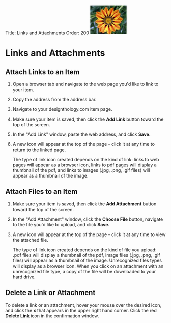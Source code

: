 Title: Links and Attachments
Order: 200
![](flower.JPG)
# Links and Attachments

## Attach Links to an Item

1. Open a browser tab and navigate to the web page you'd like to link to your item.
2. Copy the address from the address bar. 
3. Navigate to your designthology.com item page.
4. Make sure your item is saved, then click the **Add Link** button toward the top of the screen.
5. In the "Add Link" window, paste the web address, and click **Save.**
6. A new icon will appear at the top of the page - click it at any time to return to the linked page.

    The type of link icon created depends on the kind of link: links to web pages will appear as a browser icon, links to pdf pages will display a thumbnail of the pdf, and links to images (.jpg, .png, .gif files) will appear as a thumbnail of the image.

## Attach Files to an Item
1. Make sure your item is saved, then click the **Add Attachment** button toward the top of the screen.
2. In the "Add Attachment" window, click the **Choose File** button, navigate to the file you'd like to upload, and click **Save.**
3. A new icon will appear at the top of the page - click it at any time to view the attached file.

    The type of link icon created depends on the kind of file you upload: .pdf files will display a thumbnail of the pdf, image files (.jpg, .png, .gif files) will appear as a thumbnail of the image. Unrecognized files types will display as a browser icon. When you click on an attachment with an unrecognized file type, a copy of the file will be downloaded to your hard drive.

## Delete a Link or Attachment
To delete a link or an attachment, hover your mouse over the desired icon, and click the **x** that appears in the upper right hand corner. Click the red **Delete Link** icon in the confirmation window.
